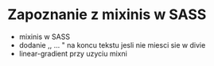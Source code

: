 # Zapoznanie z mixinis w SASS
- mixinis w SASS 
- dodanie ,, ... " na koncu tekstu jesli nie miesci sie w divie
- linear-gradient przy uzyciu mixni
